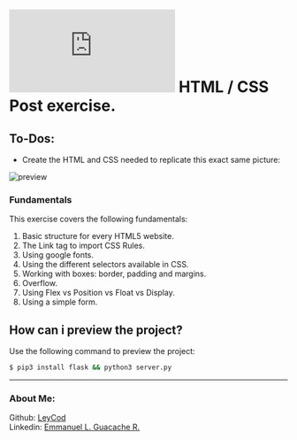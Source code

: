 # [![4Geeks Logo](https://assets.breatheco.de/apis/img/images.php?blob&random&cat=icon&tags=4geeks,16 "4Geeks Logo")](https://assets.breatheco.de/apis/img/images.php?blob&random&cat=icon&tags=4geeks,16 "4Geeks Logo") HTML / CSS Post exercise.

## To-Dos:

- Create the HTML and CSS needed to replicate this exact same picture:

![preview](https://raw.githubusercontent.com/breatheco-de/exercise-instagram-post/master/preview.png)

### Fundamentals
This exercise covers the following fundamentals:
1. Basic structure for every HTML5 website. 
2. The Link tag to import CSS Rules. 
3. Using google fonts. 
3. Using the different selectors available in CSS. 
4. Working with boxes: border, padding and margins. 
5. Overflow. 
6. Using Flex vs Position vs Float vs Display. 
7. Using a simple form.

## How can i preview the project?

Use the following command to preview the project:

```sh
$ pip3 install flask && python3 server.py
```

------------

### About Me:

Github: [LeyCod](http://https://github.com/LeyCod "LeyCod") 
<br>
Linkedin: [Emmanuel L. Guacache R.](http://https://www.linkedin.com/in/emmanuelleyan/ "Emmanuel Leyan Guacache Rodriguez")